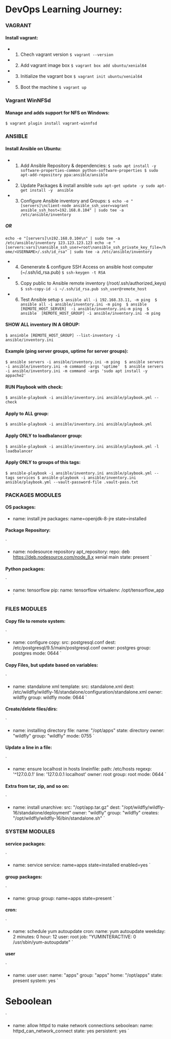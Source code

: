 # DevOps Learning Journey:
### VAGRANT 
#### Install vagrant:
- 1. Chech vagrant version
`
$ vagrant --version
`

- 2. Add vagrant image box
`
$ vagrant box add ubuntu/xenial64
`

- 3. Initialize the vagrant box
`
$ vagrant init ubuntu/xenial64
`

- 5. Boot the machine
`
$ vagrant up
`

### Vagrant WinNFSd
#### Manage and adds support for NFS on Windows:
`
$ vagrant plugin install vagrant-winnfsd
`

### ANSIBLE 
#### Install Ansible on Ubuntu:

- 1. Add Ansible Repository & dependencies:
`
$ sudo apt install -y software-properties-common python-software-properties
$ sudo apt-add-repository ppa:ansible/ansible
`

- 2. Update Packages & install ansible
`
sudo apt-get update -y
sudo apt-get install -y  ansible
`

- 3. Configure Ansible inventory and Groups:
`
$ echo -e "[servers]\nclient-node ansible_ssh_user=vagrant ansible_ssh_host=192.168.0.104" | sudo tee -a /etc/ansible/inventory
`

##### OR
`
echo -e "[servers]\n192.168.0.104\n" | sudo tee -a /etc/ansible/inventory
123.123.123.123
echo -e "[servers:vars]\nansible_ssh_user=root\nansible_ssh_private_key_file=/home/<USERNAME>/.ssh/id_rsa" | sudo tee -a /etc/ansible/inventory 
`

- 4. Genenerate & configure SSH Access on ansible host computer (~/.ssh/id_rsa.pub)
`
$ ssh-keygen -t RSA
`

- 5. Copy public to Ansible remote inventory (/root/.ssh/authorized_keys)
`
$ ssh-copy-id -i ~/.ssh/id_rsa.pub ssh_user@remote_host
`

- 6. Test Ansible setup
`
$ ansible all -i 192.168.33.11, -m ping 
$ ansible all -i ansible/inventory.ini -m ping 
$ ansible [REMOTE_HOST_SERVER]  -i ansible/inventory.ini-m ping 
$ ansible  [REMOTE_HOST_GROUP] -i ansible/inventory.ini -m ping
`

#### SHOW ALL inventory IN A GROUP:
`
$ ansinble [REMOTE_HOST_GROUP] --list-inventory -i ansible/inventory.ini
`

#### Example (ping server groups, uptime for server groups):
`
$ ansible servers -i ansible/inventory.ini -m ping 
$ ansible servers -i ansible/inventory.ini -m command -args 'uptime' 
$ ansible servers -i ansible/inventory.ini -m command -args 'sudo apt install -y appache2'
`

#### RUN Playbook with check:
`
$ ansible-playbook -i ansible/inventory.ini ansible/playbook.yml --check
`

#### Apply to ALL group:
`
$ ansible-playbook -i ansible/inventory.ini ansible/playbook.yml
`

#### Apply ONLY to loadbalancer group:
`
$ ansible-playbook -i ansible/inventory.ini ansible/playbook.yml -l loadbalancer
`

#### Apply ONLY to groups of this tags:
`
$ ansible-playbook -i ansible/inventory.ini ansible/playbook.yml --tags services
$ ansible-playbook -i ansible/inventory.ini ansible/playbook.yml --vault-password-file .vault-pass.txt
`

### PACKAGES MODULES
#### OS packages:
- name: install jre
  packages: name=openjdk-8-jre state=installed

#### Package Repository:
`
- name: nodesource repository
  apt_repository:
    repo: deb https://deb.nodesource.com/node_8.x xenial main
    state: present
`

#### Python packages:
`
- name: tensorflow
  pip: 
    name: tensorflow 
    virtualenv: /opt/tensorflow_app
`

### FILES MODULES
#### Copy file to remote system:
`
- name: configure
  copy:
   src: postgresql.conf
   dest: /etc/postgresql/9.5/main/postgresql.conf
   owner: postgres
   group: postgres
   mode: 0644
`

#### Copy Files, but update based on variables:
`
- name: standalone xml
  template:
   src: standalone.xml
   dest: /etc/wildfly/wildfly-16/standalone/configuration/standalone.xml
   owner: wildfly
   group: wildfly
   mode: 0644
`

#### Create/delete files/dirs:
`
- name: installing directory
  file:
   name: "/opt/apps"
   state: directory
   owner: "wildfly"
   group: "wildfly"
   mode: 0755
`

#### Update a line in a file:
`
- name: ensure localhost in hosts
  lineinfile:
   path: /etc/hosts
   regexp: '^127\.0\.0\.1'
   line: '127.0.0.1 localhost'
   owner: root
   group: root
   mode: 0644
`

#### Extra from tar, zip, and so on:
`
- name: install
  unarchive:
   src: "/opt/app.tar.gz"
   dest: "/opt/wildfly/wildfly-16/standalone/deployment"
   owner: "wildfly"
   group: "wildfly"
   creates: "/opt/wildfly/wildfly-16/bin/standalone.sh"
`

### SYSTEM MODULES
#### service packages:
`
- name: service
  service: name=apps state=installed enabled=yes
`

#### group packages:
`
- name: group
  group: name=apps state=present
`

#### cron:
`
- name: schedule yum autoupdate
  cron:
   name: yum autoupdate
   weekday: 2
   minutes: 0
   hour: 12
   user: root
   job: "YUMINTERACTIVE: 0 /usr/sbin/yum-autoupdate"
`

#### user
`
- name: user
  user:
   name: "apps"
   group: "apps"
   home: "/opt/apps"
   state: present
   system: yes
`
# Seboolean
`
- name: allow httpd to make network connections
  seboolean:
   name: httpd_can_network_connect
   state: yes
   persistent: yes
`